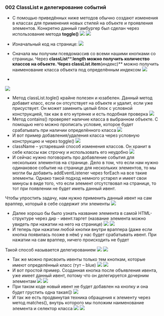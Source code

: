 ### 002 ClassList и делегирование событий

- С помощью приведённых ниже методов обычно создают изменения в классах для применения новых стилей на объекте и проявления элементов. Конкретно данный гамбургер был сделан через использование метода **toggle()**
![](../_png/Pasted%20image%2020220909163935.png)
![](../_png/Pasted%20image%2020220909163942.png)

- Изначальный код на странице:
![](../_png/Pasted%20image%2020220909163948.png)
- Сначала мы получим псевдомассив со всеми нашими кнопками со страницы. Через **classList****.****length** можно получить количество классов на объекте. Через **classList****.****item****(индекс)** можно получить наименование класса объекта под определённым индексом
![](../_png/Pasted%20image%2020220909163956.png)
-
![](../_png/Pasted%20image%2020220909164000.png)
- Метод classList.togle() крайне полезен и юзабелен. Данный метод добавит класс, если он отсутствует на объекте и удалит, если уже присуствует. Он может заменить целый блок с условной конструкцией, так как в его нутрянке и есть подобная проверка
![](../_png/Pasted%20image%2020220909164025.png)
- Метод contains() проверяет наличие класса в выбранном объекте. С помощью него можно прописать условие, которое будет срабатывать при наличии определённого класса
![](../_png/Pasted%20image%2020220909164030.png)
- И вот пример добавления/удаления класса через условную конструкцию и через toggle()
![](../_png/Pasted%20image%2020220909164034.png)
- className – устаревший способ изменения классов. Он хранит в себе классы как строчку и использовать его неудобно
![](../_png/Pasted%20image%2020220909164038.png)
- И сейчас нужно поговорить про добавление события для нескольких элементов на странице. Дело в том, что если нам нужно одинаковое событие на странице для нескольких элементов, то мы могли бы добавить addEventListener через forEach на все такие элементы. Однако такой подход немного устарел и имеет свои минусы в виде того, что если элемент отсутствовал на странице, то тот при появлении не будет иметь данный ивент.

Чтобы упростить задачу, нам нужно применить данный ивент на сам враппер, который в себе содержит эти элементы
![](../_png/Pasted%20image%2020220909164046.png)
- Далее хорошо бы было узнать название элемента в самой HTML-структуре через дир - ивент.таргет (название элемента можно увидеть при нажатии на него на странице)
![](../_png/Pasted%20image%2020220909164050.png)
![](../_png/Pasted%20image%2020220909164055.png)
- И теперь при нажатии любой кнопки внутри враппера (даже если кнопка появилась позже в нём) у нас будет срабатывать ивент. При нажатии на сам враппер, ничего происходить не будет

Такой способ называется делегированием
![](../_png/Pasted%20image%2020220909164100.png)
![](../_png/Pasted%20image%2020220909164105.png)
- Так же можно присвоить ивенты только тем кнопкам, которые имеют определённый класс (тут – blue)
![](../_png/Pasted%20image%2020220909164111.png)
![](../_png/Pasted%20image%2020220909164115.png)
- И вот простой пример. Созданная кнопка после объявления ивента, уже имеет данный ивент, потому что он делегируется дочерним элементам
![](../_png/Pasted%20image%2020220909164120.png)
![](../_png/Pasted%20image%2020220909164125.png)
- При таком коде новый ивент не будет добавлен на кнопку и она будет грустить одна такая☹
![](../_png/Pasted%20image%2020220909164130.png)
- И так же есть продвинутая техника обращения к элементу через метод matches(), внутрь которого мы положим наименование элемента и селектор класса
![](../_png/Pasted%20image%2020220909164134.png)
![](../_png/Pasted%20image%2020220909164139.png)